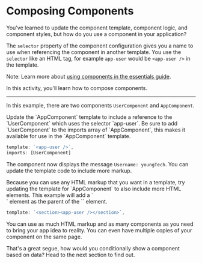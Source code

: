 # Composing Components

You've learned to update the component template, component logic, and component styles, but how do you use a component in your application?

The `selector` property of the component configuration gives you a name to use when referencing the component in another template. You use the `selector` like an HTML tag, for example `app-user` would be `<app-user />` in the template.

Note: Learn more about [using components in the essentials guide](/essentials/components#using-components).

In this activity, you'll learn how to compose components.

<hr/>

In this example, there are two components `UserComponent` and `AppComponent`.

<docs-workflow>

<docs-step title="Add a reference to `UserComponent`">
Update the `AppComponent` template to include a reference to the `UserComponent` which uses the selector `app-user`. Be sure to add `UserComponent` to the imports array of `AppComponent`, this makes it available for use in the `AppComponent` template.

```ts
template: `<app-user />`,
imports: [UserComponent]
```

The component now displays the message `Username: youngTech`. You can update the template code to include more markup.
</docs-step>

<docs-step title="Add more markup">
Because you can use any HTML markup that you want in a template, try updating the template for `AppComponent` to also include more HTML elements. This example will add a `<section>` element as the parent of the `<app-user>` element.

```ts
template: `<section><app-user /></section>`,
```

</docs-step>

</docs-workflow>
You can use as much HTML markup and as many components as you need to bring your app idea to reality. You can even have multiple copies of your component on the same page.

That's a great segue, how would you conditionally show a component based on data? Head to the next section to find out.
